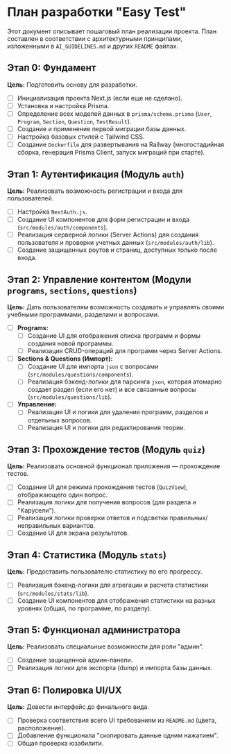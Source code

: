 # План разработки "Easy Test"

Этот документ описывает пошаговый план реализации проекта. План составлен в соответствии с архитектурными принципами, изложенными в `AI_GUIDELINES.md` и других `README` файлах.

## Этап 0: Фундамент

**Цель:** Подготовить основу для разработки.

- [ ] Инициализация проекта Next.js (если еще не сделано).
- [ ] Установка и настройка Prisma.
- [ ] Определение всех моделей данных в `prisma/schema.prisma` (`User`, `Program`, `Section`, `Question`, `TestResult`).
- [ ] Создание и применение первой миграции базы данных.
- [ ] Настройка базовых стилей с Tailwind CSS.
- [ ] Создание `Dockerfile` для развертывания на Railway (многостадийная сборка, генерация Prisma Client, запуск миграций при старте).

## Этап 1: Аутентификация (Модуль `auth`)

**Цель:** Реализовать возможность регистрации и входа для пользователей.

- [ ] Настройка `NextAuth.js`.
- [ ] Создание UI компонентов для форм регистрации и входа (`src/modules/auth/components`).
- [ ] Реализация серверной логики (Server Actions) для создания пользователя и проверки учетных данных (`src/modules/auth/lib`).
- [ ] Создание защищенных роутов и страниц, доступных только после входа.

## Этап 2: Управление контентом (Модули `programs`, `sections`, `questions`)

**Цель:** Дать пользователям возможность создавать и управлять своими учебными программами, разделами и вопросами.

- [ ] **Programs:**
    - [ ] Создание UI для отображения списка программ и формы создания новой программы.
    - [ ] Реализация CRUD-операций для программ через Server Actions.
- [ ] **Sections & Questions (Импорт):**
    - [ ] Создание UI для импорта `json` с вопросами (`src/modules/questions/components`).
    - [ ] Реализация бэкенд-логики для парсинга `json`, которая атомарно создает раздел (если его нет) и все связанные вопросы (`src/modules/questions/lib`).
- [ ] **Управление:**
    - [ ] Реализация UI и логики для удаления программ, разделов и отдельных вопросов.
    - [ ] Реализация UI и логики для редактирования теории.

## Этап 3: Прохождение тестов (Модуль `quiz`)

**Цель:** Реализовать основной функционал приложения — прохождение тестов.

- [ ] Создание UI для режима прохождения тестов (`QuizView`), отображающего один вопрос.
- [ ] Реализация логики для получения вопросов (для раздела и "Карусели").
- [ ] Реализация логики проверки ответов и подсветки правильных/неправильных вариантов.
- [ ] Создание UI для экрана результатов.

## Этап 4: Статистика (Модуль `stats`)

**Цель:** Предоставить пользователю статистику по его прогрессу.

- [ ] Реализация бэкенд-логики для агрегации и расчета статистики (`src/modules/stats/lib`).
- [ ] Создание UI компонентов для отображения статистики на разных уровнях (общая, по программе, по разделу).

## Этап 5: Функционал администратора

**Цель:** Реализовать специальные возможности для роли "админ".

- [ ] Создание защищенной админ-панели.
- [ ] Реализация логики для экспорта (dump) и импорта базы данных.

## Этап 6: Полировка UI/UX

**Цель:** Довести интерфейс до финального вида.

- [ ] Проверка соответствия всего UI требованиям из `README.md` (цвета, расположение).
- [ ] Добавление функционала "скопировать данные одним нажатием".
- [ ] Общая проверка юзабилити.
